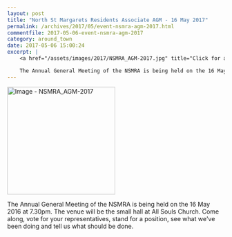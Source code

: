 ```yaml
---
layout: post
title: "North St Margarets Residents Associate AGM - 16 May 2017"
permalink: /archives/2017/05/event-nsmra-agm-2017.html
commentfile: 2017-05-06-event-nsmra-agm-2017
category: around_town
date: 2017-05-06 15:00:24
excerpt: |
    <a href="/assets/images/2017/NSMRA_AGM-2017.jpg" title="Click for a larger image"><img src="/assets/images/2017/NSMRA_AGM-2017-thumb.jpg" width="150" alt="Image - NSMRA_AGM-2017"  class="photo right"/></a>

    The Annual General Meeting of the NSMRA is being held on the 16 May 2016 at 7.30pm. The venue will be the small hall at All Souls Church. Come along, vote for your representatives, stand for a position, see what we've been doing and tell us what should be done.
---
```


<a href="/assets/images/2017/NSMRA_AGM-2017.jpg" title="Click for a larger image"><img src="/assets/images/2017/NSMRA_AGM-2017-thumb.jpg" width="250" alt="Image - NSMRA_AGM-2017"  class="photo right"/></a>

The Annual General Meeting of the NSMRA is being held on the 16 May 2016 at 7.30pm. The venue will be the small hall at All Souls Church. Come along, vote for your representatives, stand for a position, see what we've been doing and tell us what should be done.
